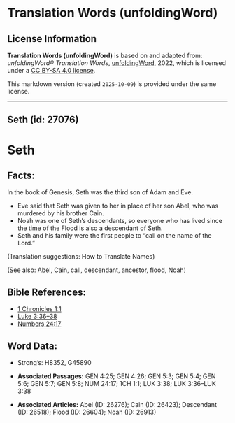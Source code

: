 # Translation Words (unfoldingWord)

## License Information

**Translation Words (unfoldingWord)** is based on and adapted from: _unfoldingWord® Translation Words_, [unfoldingWord](https://unfoldingword.org/utw), 2022, which is licensed under a [CC BY-SA 4.0 license](https://creativecommons.org/licenses/by-sa/4.0/legalcode.en).

This markdown version (created `2025-10-09`) is provided under the same license.



--------------------------------

## Seth (id: 27076)

Seth
====

Facts:
------

In the book of Genesis, Seth was the third son of Adam and Eve.

* Eve said that Seth was given to her in place of her son Abel, who was murdered by his brother Cain.
* Noah was one of Seth’s descendants, so everyone who has lived since the time of the Flood is also a descendant of Seth.
* Seth and his family were the first people to “call on the name of the Lord.”

(Translation suggestions: How to Translate Names)

(See also: Abel, Cain, call, descendant, ancestor, flood, Noah)

Bible References:
-----------------

* [1 Chronicles 1:1](https://ref.ly/1Chr1:1)
* [Luke 3:36–38](https://ref.ly/Luke3:36-Luke3:38)
* [Numbers 24:17](https://ref.ly/Num24:17)

Word Data:
----------

* Strong’s: H8352, G45890

* **Associated Passages:** GEN 4:25; GEN 4:26; GEN 5:3; GEN 5:4; GEN 5:6; GEN 5:7; GEN 5:8; NUM 24:17; 1CH 1:1; LUK 3:38; LUK 3:36–LUK 3:38
* **Associated Articles:** Abel (ID: 26276); Cain (ID: 26423); Descendant (ID: 26518); Flood (ID: 26604); Noah (ID: 26913)


